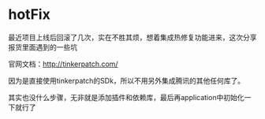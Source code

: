 # hotFix
最近项目上线后回滚了几次，实在不胜其烦，想着集成热修复功能进来，这次分享报货里面遇到的一些坑

官网文档：http://tinkerpatch.com/

因为是直接使用tinkerpatch的SDk，所以不用另外集成腾讯的其他任何库了。

其实也没什么步骤，无非就是添加插件和依赖库，最后再application中初始化一下就行了
